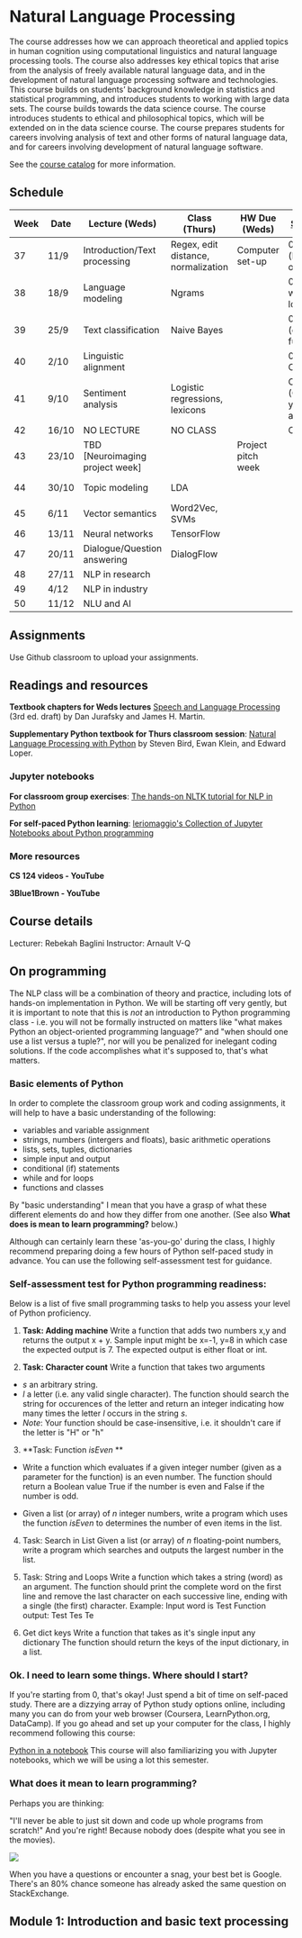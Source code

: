 Natural Language Processing
============
The course addresses how we can approach theoretical and applied topics in human cognition using computational linguistics and natural language processing tools. The course also addresses key ethical topics that arise from the analysis of freely available natural language data, and in the development of natural language processing software and technologies. 
This course builds on students’ background knowledge in statistics and statistical programming, and introduces students to working with large data sets. The course builds towards the data science course. The course introduces students to ethical and philosophical topics, which will be extended on in the data science course. The course prepares students for careers involving analysis of text and other forms of natural language data, and for careers involving development of natural language software. 
   
See the [course catalog](https://kursuskatalog.au.dk/en/course/94415/Natural-language-processing) for more information. 


Schedule 
---------------------


| Week | Date  | Lecture (Weds)                  | Class (Thurs)                       | HW Due (Weds)      | [Self-paced](https://github.com/leriomaggio/python-in-a-notebook)                       | [Readings](https://web.stanford.edu/~jurafsky/slp3/)       |
|------|-------|---------------------------------|-------------------------------------|--------------------|----------------------------------|----------------|
| 37   | 11/9  | Introduction/Text processing    | Regex, edit distance, normalization | Computer set-up    | 00-03 (basic objects)            | J+M2           |
| 38   | 18/9  | Language modeling               | Ngrams                              |                    | 04-05 (if, while, for loops)     | J+M3           |
| 39   | 25/9  | Text classification             | Naive Bayes                         |                    | 06-07 (dictionaries, functions)  | J+M4           |
| 40   | 2/10  | Linguistic alignment            |                                     |                    | 08 (classes, OOP)                | TBA (Riccardo) |
| 41   | 9/10  | Sentiment analysis              | Logistic regressions, lexicons      |                    | CYOA (Choose your own adventure) | J+M5           |
| 42   | 16/10 | NO LECTURE                      | NO CLASS                            |                    | CYOA                             |                |
| 43   | 23/10 | TBD [Neuroimaging project week] |                                     | Project pitch week |                                  |                |
| 44   | 30/10 | Topic modeling                  | LDA                                 |                    |                                  | TBA (Luca)     |
| 45   | 6/11  | Vector semantics                | Word2Vec, SVMs                      |                    |                                  | J+M6           |
| 46   | 13/11 | Neural networks                 | TensorFlow                          |                    |                                  | J+M23          |
| 47   | 20/11 | Dialogue/Question answering     | DialogFlow                          |                    |                                  | J+M24          |
| 48   | 27/11 | NLP in research                 |                                     |                    |                                  |                |
| 49   | 4/12  | NLP in industry                 |                                     |                    |                                  |                |
| 50   | 11/12 | NLU and AI                      |                                     |                    |                                  | J+M15          |



Assignments
------------------

Use Github classroom to upload your assignments. 

Readings and resources 
---------------------

**Textbook chapters for Weds lectures**
[Speech and Language Processing](https://web.stanford.edu/~jurafsky/slp3/) (3rd ed. draft) by Dan Jurafsky and James H. Martin. 

**Supplementary Python textbook for Thurs classroom session**: 
[Natural Language Processing with Python](https://www.nltk.org/book/) by Steven Bird, Ewan Klein, and Edward Loper. 

### Jupyter notebooks


**For classroom group exercises**:
[The hands-on NLTK tutorial for NLP in Python](https://github.com/hb20007/hands-on-nltk-tutorial) 

**For self-paced Python learning**:
[leriomaggio's Collection of Jupyter Notebooks about Python programming](https://github.com/leriomaggio/python-in-a-notebook)

### More resources 

**CS 124 videos - YouTube** 

**3Blue1Brown - YouTube**


Course details
---------------

Lecturer: Rebekah Baglini
Instructor: Arnault V-Q 

On programming 
---------------


The NLP class will be a combination of theory and practice, including lots of hands-on implementation in Python. We will be starting off very gently, but it is important to note that this is *not* an introduction to Python programming class - i.e. you will not be formally instructed on matters like "what makes Python an object-oriented programming language?" and "when should one use a list versus a tuple?", nor will you be penalized for inelegant coding solutions. If the code accomplishes what it's supposed to, that's what matters. 

### Basic elements of Python 

In order to complete the classroom group work and coding assignments, it will help to have a basic understanding of the following: 
- variables and variable assignment
- strings, numbers (intergers and floats), basic arithmetic operations
- lists, sets, tuples, dictionaries 
- simple input and output
- conditional (if) statements
- while and for loops 
- functions and classes 

By "basic understanding" I mean that you have a grasp of what these different elements do and how they differ from one another. (See also **What does is mean to learn programming?** below.) 

Although can certainly learn these 'as-you-go' during the class, I highly recommend preparing doing a few hours of Python self-paced study in advance. You can use the following self-assessment test for guidance. 


### Self-assessment test for Python programming readiness: 


Below is a list of five small programming tasks to help you assess your level of Python proficiency. 

1. **Task: Adding machine** 
Write a function that adds two numbers x,y and returns the output x + y. Sample input might be x=-1, y=8 in which case the expected output is 7. The expected output is either float or int.

2. **Task: Character count**
Write a function that takes two arguments
- *s* an arbitrary string.
- *l* a letter (i.e. any valid single character).
The function should search the string for occurences of the letter and return an integer indicating how many times the letter *l* occurs in the string *s*.
- *Note*: Your function should be case-insensitive, i.e. it shouldn't care if the letter is "H" or "h"

3. **Task: Function *isEven* **
- Write a function which evaluates if a given integer number (given as a parameter for the function) is an even number. The function should return a Boolean value True if the number is even and False if the number is odd.

- Given a list (or array) of *n* integer numbers, write a program which uses the function *isEven* to determines the number of even items in the list.

4. Task: Search in List
Given a list (or array) of *n* floating-point numbers, write a program which searches and outputs the largest number in the list.

5. Task: String and Loops
Write a function which takes a string (word) as an argument. The function should print the complete word on the first line and remove the last character on each successive line, ending with a single (the first) character. 
Example: Input word is Test
Function output:
Test
Tes
Te

6. Get dict keys 
Write a function that takes as it's single input any dictionary
The function should return the keys of the input dictionary, in a list.


### Ok. I need to learn some things. Where should I start? 
If you're starting from 0, that's okay! Just spend a bit of time on self-paced study. There are a dizzying array of Python study options online, including many you can do from your web browser (Coursera, LearnPython.org, DataCamp). If you go ahead and set up your computer for the class, I highly recommend following this course: 

[Python in a notebook](https://github.com/leriomaggio/python-in-a-notebook) 
This course will also familiarizing you with Jupyter notebooks, which we will be using a lot this semester. 

### What does it mean to learn programming? 

Perhaps you are thinking: 

"I'll never be able to just sit down and code up whole programs from scratch!" And you're right! Because nobody does (despite what you see in the movies). 

![](googlingstuff.png)

When you have a questions or encounter a snag, your best bet is Google. There's an 80% chance someone has already asked the same question on StackExchange. 

Module 1: Introduction and basic text processing 
---------------------



